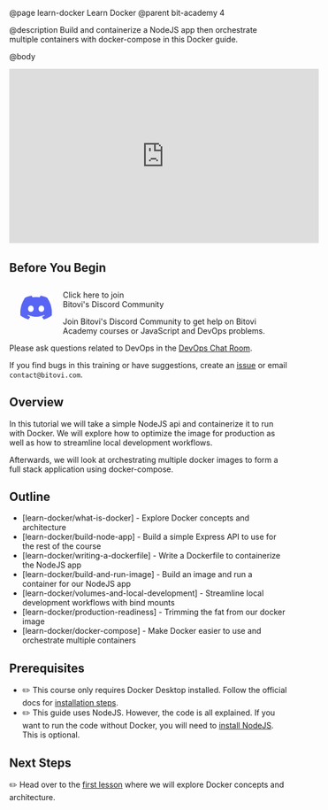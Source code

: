 @page learn-docker Learn Docker
@parent bit-academy 4

@description Build and containerize a NodeJS app then orchestrate multiple containers with docker-compose in this Docker guide.

@body

<iframe width="560" height="315" src="https://www.youtube.com/embed/uu9bsgiBo40" frameborder="0" allow="accelerometer; autoplay; clipboard-write; encrypted-media; gyroscope; picture-in-picture" allowfullscreen></iframe>

## Before You Begin

<a href="https://discord.gg/J7ejFsZnJ4">
<img src="./static/img/discord.png"
  style="float:left; margin:20px" width="57"/> <span style="margin-top: 10px;display: inline-block;">Click here to join<br/>Bitovi's Discord Community</span></a>

Join Bitovi's Discord Community to get help on Bitovi Academy courses or JavaScript and DevOps problems.

Please ask questions related to DevOps in the [DevOps Chat Room](https://discord.gg/KQRU5NmBkz).

If you find bugs in this training or have suggestions, create an [issue](https://github.com/bitovi/academy/issues) or email `contact@bitovi.com`.

## Overview

In this tutorial we will take a simple NodeJS api and containerize it to run with Docker. We will explore how to optimize the image for production as well as how to streamline local development workflows.

Afterwards, we will look at orchestrating multiple docker images to form a full stack application using docker-compose.

## Outline

- [learn-docker/what-is-docker] - Explore Docker concepts and architecture
- [learn-docker/build-node-app] - Build a simple Express API to use for the rest of the course
- [learn-docker/writing-a-dockerfile] - Write a Dockerfile to containerize the NodeJS app
- [learn-docker/build-and-run-image] - Build an image and run a container for our NodeJS app
- [learn-docker/volumes-and-local-development] - Streamline local development workflows with bind mounts
- [learn-docker/production-readiness] - Trimming the fat from our docker image
- [learn-docker/docker-compose] - Make Docker easier to use and orchestrate multiple containers

## Prerequisites

- ✏️ This course only requires Docker Desktop installed. Follow the official docs for [installation steps](https://docs.docker.com/get-docker/).
- ✏️ This guide uses NodeJS. However, the code is all explained. If you want to run the code without Docker, you will need to [install NodeJS](https://nodejs.org/en/download/). This is optional.


## Next Steps

✏️ Head over to the [first lesson](learn-docker/what-is-docker.html) where we will explore Docker concepts and architecture.
